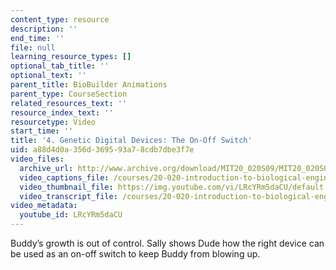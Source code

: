 ```yaml
---
content_type: resource
description: ''
end_time: ''
file: null
learning_resource_types: []
optional_tab_title: ''
optional_text: ''
parent_title: BioBuilder Animations
parent_type: CourseSection
related_resources_text: ''
resource_index_text: ''
resourcetype: Video
start_time: ''
title: '4. Genetic Digital Devices: The On-Off Switch'
uid: a88d4d0a-356d-3695-93a7-8cdb7dbe3f7e
video_files:
  archive_url: http://www.archive.org/download/MIT20_020S09/MIT20_020S09_genetic.mp4
  video_captions_file: /courses/20-020-introduction-to-biological-engineering-design-spring-2009/1008b88e54af5af38110a8bacbe2626a_LRcYRm5daCU.vtt
  video_thumbnail_file: https://img.youtube.com/vi/LRcYRm5daCU/default.jpg
  video_transcript_file: /courses/20-020-introduction-to-biological-engineering-design-spring-2009/0f89a8b77965f3e8767593982c29cce4_LRcYRm5daCU.pdf
video_metadata:
  youtube_id: LRcYRm5daCU
---
```


Buddy’s growth is out of control. Sally shows Dude how the right device can be used as an on-off switch to keep Buddy from blowing up.